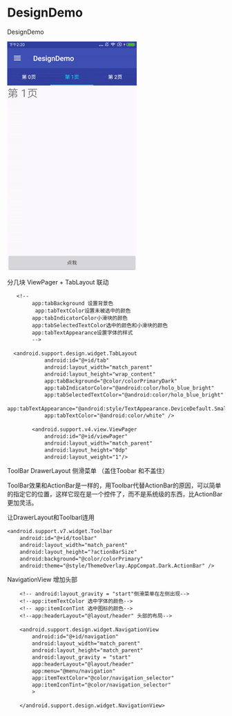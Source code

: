# DesignDemo
DesignDemo

![功能效果](https://github.com/jingerlovexiaojie/DesignDemo/blob/master/app/src/main/res/drawable/design.gif)

分几块
ViewPager + TabLayout 联动

       <!--
            app:tabBackground 设置背景色
             app:tabTextColor设置未被选中的颜色
            app:tabIndicatorColor小滑块的颜色
            app:tabSelectedTextColor选中的颜色和小滑块的颜色
            app:tabTextAppearance设置字体的样式
            -->

      <android.support.design.widget.TabLayout
                android:id="@+id/tab"
                android:layout_width="match_parent"
                android:layout_height="wrap_content"
                app:tabBackground="@color/colorPrimaryDark"
                app:tabIndicatorColor="@android:color/holo_blue_bright"
                app:tabSelectedTextColor="@android:color/holo_blue_bright"
                app:tabTextAppearance="@android:style/TextAppearance.DeviceDefault.Small"
                app:tabTextColor="@android:color/white" />

            <android.support.v4.view.ViewPager
                android:id="@+id/viewPager"
                android:layout_width="match_parent"
                android:layout_height="0dp"
                android:layout_weight="1"/>
                
ToolBar
DrawerLayout 侧滑菜单 （盖住Toobar 和不盖住）

ToolBar效果和ActionBar是一样的，用Toolbar代替ActionBar的原因，可以简单的指定它的位置，这样它现在是一个控件了，而不是系统级的东西，比ActionBar更加灵活。

让DrawerLayout和Toolbarl连用

    <android.support.v7.widget.Toolbar
        android:id="@+id/toolbar"
        android:layout_width="match_parent"
        android:layout_height="?actionBarSize"
        android:background="@color/colorPrimary"
        android:theme="@style/ThemeOverlay.AppCompat.Dark.ActionBar" />  
        
NavigationView
增加头部

        <!-- android:layout_gravity = "start"侧滑菜单在左侧出现-->
        <!--app:itemTextColor 选中字体的颜色-->
        <!-- app:itemIconTint 选中图标的颜色-->
        <!--app:headerLayout="@layout/header" 头部的布局-->
        
        <android.support.design.widget.NavigationView
            android:id="@+id/navigation"
            android:layout_width="match_parent"
            android:layout_height="match_parent"
            android:layout_gravity = "start"
            app:headerLayout="@layout/header"
            app:menu="@menu/navigation"
            app:itemTextColor="@color/navigation_selector"
            app:itemIconTint="@color/navigation_selector"
            >

        </android.support.design.widget.NavigationView>



        

